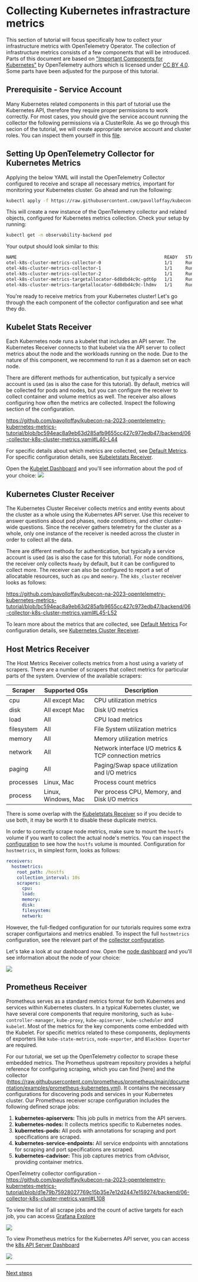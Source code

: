 # Collecting Kubernetes infrastracture metrics

This section of tutorial will focus specifically how to collect your infrastructure metrics with OpenTelemetry Operator. The collection of infrastructure metrics consists of a few components that will be introduced. Parts of this document are based on ["Important Components for Kubernetes"](https://opentelemetry.io/docs/kubernetes/collector/components/) by OpenTelemetry authors which is licensed under [CC BY 4.0](https://creativecommons.org/licenses/by/4.0/). Some parts have been adjusted for the purpose of this tutorial.

## Prerequisite - Service Account

Many Kubernetes related components in this part of tutorial use the Kubernetes API, therefore they require proper permissions to work correctly. For most cases, you should give the service account running the collector the following permissions via a ClusterRole. As we go through this secion of the tutorial, we will create appropriate service account and cluster roles. You can inspect them yourself in this [file](backend/06-collector-k8s-cluster-metrics.yaml).

## Setting Up OpenTelemetry Collector for Kubernetes Metrics

Applying the below YAML will install the OpenTelemetry Collector configured to receive and scrape all necessary metrics, important for monitoring your Kubernetes cluster. Go ahead and run the following:

```bash
kubectl apply -f https://raw.githubusercontent.com/pavolloffay/kubecon-na-2023-opentelemetry-kubernetes-metrics-tutorial/main/backend/06-collector-k8s-cluster-metrics.yaml
```

This will create a new instance of the OpenTelemetry collector and related objects, configured for Kubernetes metrics collection. Check your setup by running:

```bash
kubectl get -n observability-backend pod
```

Your output should look similar to this:

```bash
NAME                                                        READY   STATUS    RESTARTS   AGE
otel-k8s-cluster-metrics-collector-0                        1/1     Running   0          7s
otel-k8s-cluster-metrics-collector-1                        1/1     Running   0          7s
otel-k8s-cluster-metrics-collector-2                        1/1     Running   0          7s
otel-k8s-cluster-metrics-targetallocator-6d8dbd4c9c-gdt6p   1/1     Running   0          7s
otel-k8s-cluster-metrics-targetallocator-6d8dbd4c9c-lhdmv   1/1     Running   0          7s
```

You're ready to receive metrics from your Kubernetes cluster! Let's go through the each component of the collector configuration and see what they do.

## Kubelet Stats Receiver

Each Kubernetes node runs a kubelet that includes an API server. The Kubernetes Receiver connects to that kubelet via the API server to collect metrics about the node and the workloads running on the node. Due to the nature of this component, we recommend to run it as a daemon set on each node.

There are different methods for authentication, but typically a service account is used (as is also the case for this tutorial). By default, metrics will be collected for pods and nodes, but you can configure the receiver to collect container and volume metrics as well. The receiver also allows configuring how often the metrics are collected. Inspect the following section of the configuration.

https://github.com/pavolloffay/kubecon-na-2023-opentelemetry-kubernetes-metrics-tutorial/blob/bc594eac8a9eb63d285afb9655cc427c973edb47/backend/06-collector-k8s-cluster-metrics.yaml#L40-L44

For specific details about which metrics are collected, see
[Default Metrics](https://github.com/open-telemetry/opentelemetry-collector-contrib/blob/main/receiver/kubeletstatsreceiver/documentation.md).
For specific configuration details, see
[Kubeletstats Receiver](https://github.com/open-telemetry/opentelemetry-collector-contrib/blob/main/receiver/kubeletstatsreceiver).

Open the [Kubelet Dashboard](http://localhost:8080/grafana/d/qJfRfcsVk/otel-kubeletstats?orgId=1) and you'll see information about the pod of your choice:
![](./images/grafana-metrics-kubelet.png)

## Kubernetes Cluster Receiver

The Kubernetes Cluster Receiver collects metrics and entity events about the
cluster as a whole using the Kubernetes API server. Use this receiver to answer
questions about pod phases, node conditions, and other cluster-wide questions.
Since the receiver gathers telemetry for the cluster as a whole, only one
instance of the receiver is needed across the cluster in order to collect all
the data.

There are different methods for authentication, but typically a service account
is used (as is also the case for this tutorial). For node conditions, the receiver only collects `Ready` by default, but it can
be configured to collect more. The receiver can also be configured to report a
set of allocatable resources, such as `cpu` and `memory`. The `k8s_cluster` receiver looks as follows:

https://github.com/pavolloffay/kubecon-na-2023-opentelemetry-kubernetes-metrics-tutorial/blob/bc594eac8a9eb63d285afb9655cc427c973edb47/backend/06-collector-k8s-cluster-metrics.yaml#L45-L52

To learn more about the metrics that are collected, see
[Default Metrics](https://github.com/open-telemetry/opentelemetry-collector-contrib/blob/main/receiver/k8sclusterreceiver/documentation.md)
For configuration details, see
[Kubernetes Cluster Receiver](https://github.com/open-telemetry/opentelemetry-collector-contrib/tree/main/receiver/k8sclusterreceiver).

## Host Metrics Receiver

The Host Metrics Receiver collects metrics from a host using a variety of scrapers. There are a number of scrapers that collect metrics for particular parts of the system. Overview of the available scrapers:

| Scraper    | Supported OSs       | Description                                            |
| ---------- | ------------------- | ------------------------------------------------------ |
| cpu        | All except Mac      | CPU utilization metrics                                |
| disk       | All except Mac      | Disk I/O metrics                                       |
| load       | All                 | CPU load metrics                                       |
| filesystem | All                 | File System utilization metrics                        |
| memory     | All                 | Memory utilization metrics                             |
| network    | All                 | Network interface I/O metrics & TCP connection metrics |
| paging     | All                 | Paging/Swap space utilization and I/O metrics          |
| processes  | Linux, Mac          | Process count metrics                                  |
| process    | Linux, Windows, Mac | Per process CPU, Memory, and Disk I/O metrics          |

There is some overlap with the [Kubeletstats Receiver](#kubeletstats-receiver) so if you decide to use both, it may be worth it to disable these duplicate metrics. 

In order to correctly scrape node metrics, make sure to mount the `hostfs` volume if you want to collect the actual node's metrics. You can inspect the [configuration]((backend/06-collector-k8s-cluster-metrics.yaml)) to see how the `hostfs` volume is mounted. Configuration for `hostmetrics`, in simplest form, looks as follows:

```yaml
receivers:
  hostmetrics:
    root_path: /hostfs
    collection_interval: 10s
    scrapers:
      cpu:
      load:
      memory:
      disk:
      filesystem:
      network:
```

However, the full-fledged configuration for our tutorials requires some extra scraper configurtaions and metrics enabled. To inspect the full `hostmetrics` configuration, see the relevant part of the [collector configuration](https://github.com/pavolloffay/kubecon-na-2023-opentelemetry-kubernetes-metrics-tutorial/blob/bc594eac8a9eb63d285afb9655cc427c973edb47/backend/06-collector-k8s-cluster-metrics.yaml#L53).

Let's take a look at our dashboard now. Open the [node dashboard](http://localhost:8080/grafana/d/OiEkUDsVk/otel-node?orgId=1) and you'll see information about the node of your choice:

![](./images/grafana-metrics-node.png)

## Prometheus Receiver

Prometheus serves as a standard metrics format for both Kubernetes and services within Kubernetes clusters. In a typical Kubernetes cluster, we have several core components that require monitoring, such as `kube-controller-manager`, `kube-proxy`, `kube-apiserver`, `kube-scheduler` and `kubelet`. Most of the metrics for the key components come embedded with the Kubelet. For specific metrics related to these components, deployments of exporters like `kube-state-metrics`, `node-exporter`, and `Blackbox Exporter` are required. 

For our tutorial, we set up the OpenTelemetry collector to scrape these embedded metrics. The Prometheus upstream repository provides a helpful reference for configuring scraping, which you can find [here] and the collector (https://raw.githubusercontent.com/prometheus/prometheus/main/documentation/examples/prometheus-kubernetes.yml). It contains the necessary configurations for discovering pods and services in your Kubernetes cluster. Our Prometheus receiver scrape configuration includes the following defined scrape jobs: 

1. **kubernetes-apiservers:** This job pulls in metrics from the API servers.
2. **kubernetes-nodes:** It collects metrics specific to Kubernetes nodes.
3. **kubernetes-pods:** All pods with annotations for scraping and port specifications are scraped.
4. **kubernetes-service-endpoints:** All service endpoints with annotations for scraping and port specifications are scraped.
5. **kubernetes-cadvisor:** This job captures metrics from cAdvisor, providing container metrics.

OpenTelmetry collector configuration - https://github.com/pavolloffay/kubecon-na-2023-opentelemetry-kubernetes-metrics-tutorial/blob/d1e79b75928027769c15b35e7e12d2447e159274/backend/06-collector-k8s-cluster-metrics.yaml#L108

To view the list of all scrape jobs and the count of active targets for each job, you can access [Grafana Explore](http://localhost:8080/grafana/explore?orgId=1&left=%7B%22datasource%22:%22PA58DA793C7250F1B%22,%22queries%22:%5B%7B%22refId%22:%22A%22,%22datasource%22:%7B%22type%22:%22prometheus%22,%22uid%22:%22PA58DA793C7250F1B%22%7D,%22editorMode%22:%22code%22,%22expr%22:%22count%28up%29%20by%20%28job%29%22,%22legendFormat%22:%22__auto%22,%22range%22:true,%22instant%22:true%7D%5D,%22range%22:%7B%22from%22:%22now-1h%22,%22to%22:%22now%22%7D%7D) 

![](./images/grafana-metrics-k8s-scrape-jobs.jpg)

To view Prometheus metrics for the Kubernetes API server, you can access the [k8s API Server Dashboard](http://localhost:8080/grafana/d/k8s_system_apisrv/kubernetes-system-api-server?orgId=1)

![](./images/grafana-metrics-k8s-api-server.jpg)

---
[Next steps](./07-correlation.md)
